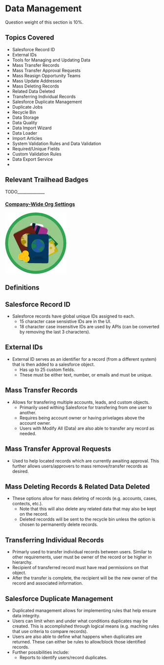 # Data Management

Question weight of this section is 10%.

## Topics Covered

* Salesforce Record ID
* External IDs
* Tools for Managing and Updating Data
* Mass Transfer Records
* Mass Transfer Approval Requests
* Mass Reasign Opportunity Teams
* Mass Update Addresses 
* Mass Deleting Records
* Related Data Deleted
* Transferring Individual Records
* Salesforce Duplicate Management
* Duplicate Jobs
* Recycle Bin
* Data Storage
* Data Quality
* Data Import Wizard
* Data Loader
* Import Articles
* System Validation Rules and Data Validation
* Required/Unique Fields
* Custom Validation Rules
* Data Export Service
* 

## Relevant Trailhead Badges

TODO______________
### [Company-Wide Org Settings](https://trailhead.salesforce.com/en/content/learn/modules/company_wide_org_settings)
![image](images/1/badge1.png)


## Definitions

## Salesforce Record ID

* Salesforce records have global unique IDs assigned to each.
  * 15 character case sensistive IDs are in the UI.
  * 18 character case insensitive IDs are used by APIs (can be converted by removing the last 3 characters).

## External IDs

* External ID serves as an identifier for a record (from a different system) that is then added to a salesforce object.
  * Has up to 25 custom fields.
  * These must be either text, number, or emails and must be unique.
 
## Mass Transfer Records

* Allows for transfering multiple accounts, leads, and custom objects. 
  * Primarily used withing Salesforce for transfering from one user to another.
  * Requires being account owner or having privelages above the account owner. 
  * Users with Modify All (Data) are also able to transfer any record as needed.

## Mass Transfer Approval Requests

* Used to help located records which are currently awaiting approval. This further allows users/approvers to mass remove/transfer records as desired.

## Mass Deleting Records & Related Data Deleted

* These options allow for mass deleting of records (e.g. accounts, cases, contects, etc.).
  * Note that this will also delete any related data that may also be kept on the record.
  * Deleted recordds will be sent to the recycle bin unless the option is chosen to permanently delete records.
  
## Transferring Individual Records

* Primarly used to transfer individual records between users. Similar to other requirements, user must be owner of the record or be higher in hierarchy. 
* Recipient of transferred record must have read permissions on that object. 
* After the transfer is complete, the recipient will be the new owner of the record and associated information.

## Salesforce Duplicate Management

* Duplicated management allows for implementing rules that help ensure data integrity. 
* Users can limit when and under what conditions duplicates may be created. This is accomplished through logical means (e.g. maching rules that use criteria to compare records). 
* Users are also able to define what happens when duplicates are returned. These can either be rules to allow/block those identified records. 
* Further possibilities include:
  * Reports to identify users/record duplicates.
